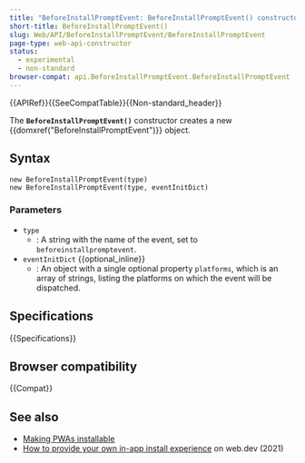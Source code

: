 ```yaml
---
title: "BeforeInstallPromptEvent: BeforeInstallPromptEvent() constructor"
short-title: BeforeInstallPromptEvent()
slug: Web/API/BeforeInstallPromptEvent/BeforeInstallPromptEvent
page-type: web-api-constructor
status:
  - experimental
  - non-standard
browser-compat: api.BeforeInstallPromptEvent.BeforeInstallPromptEvent
---
```


{{APIRef}}{{SeeCompatTable}}{{Non-standard_header}}

The **`BeforeInstallPromptEvent()`** constructor creates a new {{domxref("BeforeInstallPromptEvent")}} object.

## Syntax

```js-nolint
new BeforeInstallPromptEvent(type)
new BeforeInstallPromptEvent(type, eventInitDict)
```

### Parameters

- `type`
  - : A string with the name of the event, set to `beforeinstallpromptevent`.
- `eventInitDict` {{optional_inline}}
  - : An object with a single optional property `platforms`, which is an array of strings, listing the platforms on which the event will be dispatched.

## Specifications

{{Specifications}}

## Browser compatibility

{{Compat}}

## See also

- [Making PWAs installable](/en-US/docs/Web/Progressive_web_apps/Guides/Making_PWAs_installable)
- [How to provide your own in-app install experience](https://web.dev/customize-install/) on web.dev (2021)
